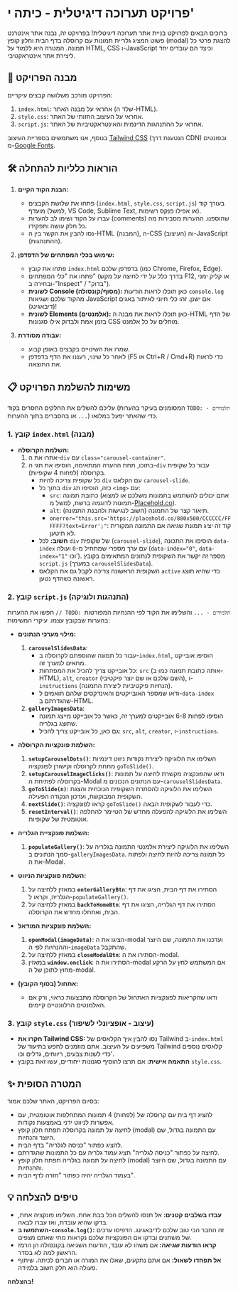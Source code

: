 # פרויקט תערוכה דיגיטלית - כיתה י'

ברוכים הבאים לפרויקט בניית אתר תערוכה דיגיטלית!
בפרויקט זה, נבנה אתר אינטרנט פשוט המציג גלריית תמונות עם קרוסלה בדף הבית וחלון קופץ (modal) להצגת פרטי כל תמונה.
המטרה היא ללמוד על HTML, CSS ו-JavaScript וכיצד הם עובדים יחד ליצירת אתר אינטראקטיבי.

## 🚀 מבנה הפרויקט

הפרויקט מורכב משלושה קבצים עיקריים:

1.  `index.html`: אחראי על מבנה האתר (שלד ה-HTML).
2.  `style.css`: אחראי על העיצוב החזותי של האתר.
3.  `script.js`: אחראי על ההתנהגות הדינמית והאינטראקטיביות של האתר.

בנוסף, אנו משתמשים בספריית העיצוב [Tailwind CSS](https://tailwindcss.com/) (הנטענת דרך CDN) ובפונטים מ-[Google Fonts](https://fonts.google.com/).

## 🛠️ הוראות כלליות להתחלה

1.  **הבנת הקוד הקיים:**
    * פתחו את שלושת הקבצים (`index.html`, `style.css`, `script.js`) בעורך קוד מועדף (למשל, VS Code, Sublime Text, או אפילו פנקס רשימות).
    * עברו על הקוד ושימו לב להערות (comments) שהוספנו. ההערות מסבירות מה כל חלק עושה ותפקידו.
    * נסו להבין את הקשר בין ה-HTML (המבנה), ה-CSS (העיצוב) וה-JavaScript (ההתנהגות).

2.  **שימוש בכלי המפתחים של הדפדפן:**
    * פתחו את קובץ `index.html` בדפדפן שלכם (כמו Chrome, Firefox, Edge).
    * פתחו את "כלי המפתחים" (בדרך כלל על ידי לחיצה על מקש F12, או קליק ימני ובחירה ב-"Inspect" / "בדוק").
    * **לשונית Console (מסוף/קונסולה):** כאן תוכלו לראות הודעות `console.log` מהקוד שלכם ושגיאות JavaScript אם ישנן. זהו כלי חיוני לאיתור באגים (דיבאגינג)!
    * **לשונית Elements (אלמנטים):** כאן תוכלו לראות את מבנה ה-HTML של הדף בזמן אמת ולבדוק אילו סגנונות CSS מוחלים על כל אלמנט.

3.  **עבודה מסודרת:**
    * שמרו את השינויים בקבצים באופן קבוע.
    * לאחר כל שינוי, רעננו את הדף בדפדפן (F5 או Ctrl+R / Cmd+R) כדי לראות את התוצאה.

## 📋 משימות להשלמת הפרויקט

עליכם להשלים את החלקים החסרים בקוד (המסומנים בעיקר בהערות `TODO: תלמידים - ...` או בהסברים בתוך ההערות) כדי שהאתר יפעל במלואו.

### 1. קובץ `index.html` (מבנה)

* **השלמת הקרוסלה:**
    1.  אתרו את ה-`div` עם `class="carousel-container"`.
    2.  בתוכו, תחת ההערה המתאימה, הוסיפו את תגי ה-`div` עבור כל שקופית בקרוסלה (לפחות 4 שקופיות).
        * כל שקופית צריכה להיות `div` עם הקלאס `carousel-slide`.
        * בתוך כל `div` כזה, הוסיפו תג `<img>` עם:
            * `src`: כתובת תמונה (אתם יכולים להשתמש בתמונות משלכם או למצוא תמונות לדוגמה ברשת, למשל מ-[Placehold.co](https://placehold.co/)).
            * `alt`: תיאור קצר של התמונה (חשוב לנגישות ולהבנת התמונה).
            * `onerror="this.src='https://placehold.co/800x500/CCCCCC/FFFFFF?text=Error';"`: קוד זה יציג תמונת שגיאה אם התמונה המקורית לא תיטען.
        * **חשוב:** לכל `div` של שקופית (`carousel-slide`), הוסיפו את התכונה `data-index` עם ערך מספרי שמתחיל מ-`0` ועולה (`data-index="0"`, `data-index="1"` וכו'). מספר זה יקשר את השקופית לנתונים המתאימים בקובץ `script.js` (במערך `carouselSlidesData`).
        * השקופית הראשונה צריכה לקבל גם את הקלאס `active` כדי שהיא תוצג ראשונה כשהדף נטען.

### 2. קובץ `script.js` (התנהגות ולוגיקה)

חפשו את ההערות `// TODO: תלמידים - ...` והשלימו את הקוד לפי ההנחיות המפורטות בהערות שבקובץ עצמו. עיקרי המשימות:

* **מילוי מערכי הנתונים:**
    1.  **`carouselSlidesData`**:
        * עבור כל תמונה שהוספתם לקרוסלה ב-`index.html`, הוסיפו אובייקט מתאים למערך זה.
        * כל אובייקט צריך להכיל את המפתחות: `src` (אותה כתובת תמונה כמו ב-HTML), `alt`, `creator` (השם שלכם או שם יוצר פיקטיבי), ו-`instructions` (הנחיות פיקטיביות ליצירת התמונה).
        * ודאו שמספר האובייקטים והאינדקסים שלהם תואמים ל-`data-index` שהגדרתם ב-HTML.
    2.  **`galleryImagesData`**:
        * הוסיפו לפחות 6-8 אובייקטים למערך זה, כאשר כל אובייקט מייצג תמונה שתוצג בגלריה.
        * גם כאן, כל אובייקט צריך להכיל: `src`, `alt`, `creator`, ו-`instructions`.

* **השלמת פונקציות הקרוסלה:**
    1.  **`setupCarouselDots()`**: השלימו את הלוגיקה ליצירת נקודות ניווט דינמיות מתחת לקרוסלה וקישורן לפונקציה `goToSlide()`.
    2.  **`setupCarouselImageClicks()`**: ודאו שהפונקציה מקשרת לחיצה על תמונות בקרוסלה לפתיחת ה-Modal עם הנתונים הנכונים מ-`carouselSlidesData`.
    3.  **`goToSlide(n)`**: השלימו את הלוגיקה להסתרת השקופית הנוכחית והצגת השקופית המבוקשת, ועדכון הנקודה הפעילה.
    4.  **`nextSlide()`**: קראו לפונקציה `goToSlide()` כדי לעבור לשקופית הבאה.
    5.  **`resetInterval()`**: השלימו את הלוגיקה להפעלה מחדש של הטיימר להחלפה אוטומטית של שקופיות.

* **השלמת פונקציית הגלריה:**
    1.  **`populateGallery()`**: השלימו את הלוגיקה ליצירת אלמנטי התמונה בגלריה על סמך הנתונים ב-`galleryImagesData`. כל תמונה צריכה להיות לחיצה ולפתוח את ה-Modal.

* **השלמת פונקציות הניווט:**
    1.  במאזין ללחיצה על **`enterGalleryBtn`**: הסתירו את דף הבית, הציגו את דף הגלריה, וקראו ל-`populateGallery()`.
    2.  במאזין ללחיצה על **`backToHomeBtn`**: הסתירו את דף הגלריה, הציגו את דף הבית, ואתחלו מחדש את הקרוסלה.

* **השלמת פונקציות המודאל:**
    1.  **`openModal(imageData)`**: הציגו את ה-modal ועדכנו את התמונה, שם היוצר וההנחיות לפי ה-`imageData` שהתקבל.
    2.  במאזין ללחיצה על **`closeModalBtn`**: הסתירו את ה-modal.
    3.  במאזין **`window.onclick`**: הסתירו את ה-modal אם המשתמש לחץ על הרקע מחוץ לתוכן של ה-modal.

* **אתחול (בסוף הקובץ):**
    * ודאו שהקריאות לפונקציות האתחול של הקרוסלה מתבצעות כראוי, ורק אם האלמנטים הרלוונטיים קיימים.

### 3. קובץ `style.css` (עיצוב - אופציונלי לשיפור)

* **חקרו את Tailwind CSS:** נסו להבין איך הקלאסים של Tailwind ב-`index.html` משפיעים על העיצוב. אתם מוזמנים לחפש בתיעוד של Tailwind קלאסים נוספים כדי לשנות צבעים, ריווחים, גדלים וכו'.
* **התאמה אישית:** אם תרצו להוסיף סגנונות ייחודיים, עשו זאת בקובץ `style.css`.

## ✨ המטרה הסופית

בסיום הפרויקט, האתר שלכם אמור:

* להציג דף בית עם קרוסלה של (לפחות) 4 תמונות המתחלפות אוטומטית, עם אפשרות לניווט ידני באמצעות נקודות.
* לחיצה על תמונה בקרוסלה תפתח חלון קופץ (modal) עם התמונה בגדול, שם היוצר והנחיות.
* להציג כפתור "כניסה לגלריה" בדף הבית.
* לחיצה על כפתור "כניסה לגלריה" תציג עמוד גלריה עם כל התמונות שהגדרתם.
* לחיצה על תמונה בגלריה תפתח חלון קופץ (modal) עם התמונה בגדול, שם היוצר וההנחיות.
* בעמוד הגלריה יהיה כפתור "חזרה לדף הבית".

## 💡 טיפים להצלחה

* **עבדו בשלבים קטנים:** אל תנסו להשלים הכל בבת אחת. השלימו פונקציה אחת, בדקו שהיא עובדת, ואז עברו לבאה.
* **השתמשו ב-`console.log()`:** זה החבר הכי טוב שלכם לדיבאגינג. הדפיסו ערכים של משתנים ובדקו אם הפונקציות שלכם נקראות מתי שאתם מצפים.
* **קראו הודעות שגיאה:** אם משהו לא עובד, הודעות השגיאה בקונסולה הן הרמז הראשון למה לא בסדר.
* **אל תפחדו לשאול:** אם אתם נתקעים, שאלו את המורה או חברים לכיתה. שיתוף פעולה הוא חלק חשוב בלמידה.

**בהצלחה!**
